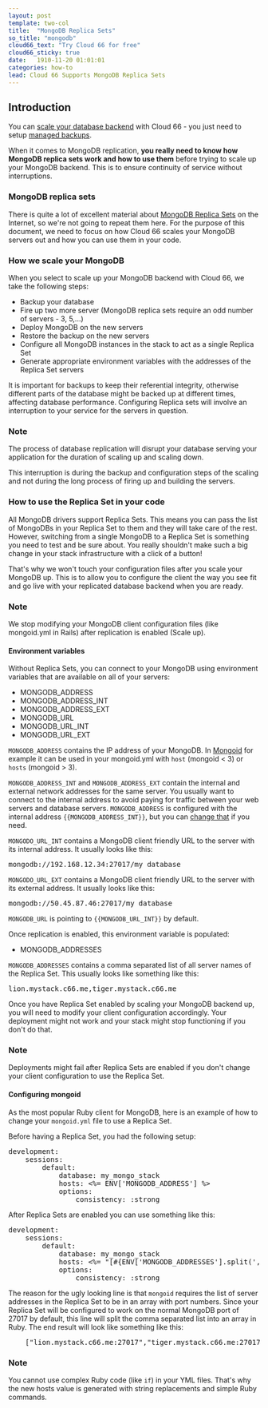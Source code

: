 ```yaml
---
layout: post
template: two-col
title:  "MongoDB Replica Sets"
so_title: "mongodb"
cloud66_text: "Try Cloud 66 for free"
cloud66_sticky: true
date:   1910-11-20 01:01:01
categories: how-to
lead: Cloud 66 Supports MongoDB Replica Sets
---
```



## Introduction
You can [scale your database backend](/stack-features/database-replication.html) with Cloud 66 - you just need to setup [managed backups](/add-ins/backups.html).

When it comes to MongoDB replication, **you really need to know how MongoDB replica sets work and how to use them** before trying to scale up your MongoDB backend. This is to ensure continuity of service without interruptions.

### MongoDB replica sets
There is quite a lot of excellent material about [MongoDB Replica Sets](http://docs.mongodb.org/manual/replication/) on the Internet, so we're not going to repeat them here. For the purpose of this document, we need to focus on how Cloud 66 scales your MongoDB servers out and how you can use them in your code.

### How we scale your MongoDB
When you select to scale up your MongoDB backend with Cloud 66, we take the following steps:

- Backup your database
- Fire up two more server (MongoDB replica sets require an odd number of servers - 3, 5,...)
- Deploy MongoDB on the new servers
- Restore the backup on the new servers
- Configure all MongoDB instances in the stack to act as a single Replica Set
- Generate appropriate environment variables with the addresses of the Replica Set servers

It is important for backups to keep their referential integrity, otherwise different parts of the database might be backed up at different times, affecting database performance. Configuring Replica sets will involve an interruption to your service for the servers in question.

<div class="notice notice-danger">
	<h3>Note</h3>
	<p>The process of database replication will disrupt your database serving your application for the duration of scaling up and scaling down.</p>
</div>

This interruption is during the backup and configuration steps of the scaling and not during the long process of firing up and building the servers.

### How to use the Replica Set in your code
All MongoDB drivers support Replica Sets. This means you can pass the list of MongoDBs in your Replica Set to them and they will take care of the rest. However, switching from a single MongoDB to a Replica Set is something you need to test and be sure about. You really shouldn't make such a big change in your stack infrastructure with a click of a button!

That's why we won't touch your configuration files after you scale your MongoDB up. This is to allow you to configure the client the way you see fit and go live with your replicated database backend when you are ready.

<div class="notice">
	<h3>Note</h3>
	<p>We stop modifying your MongoDB client configuration files (like mongoid.yml in Rails) after replication is enabled (Scale up).</p>
</div>

#### Environment variables
Without Replica Sets, you can connect to your MongoDB using environment variables that are available on all of your servers:

* MONGODB\_ADDRESS
* MONGODB\_ADDRESS\_INT
* MONGODB\_ADDRESS\_EXT
* MONGODB\_URL
* MONGODB\_URL\_INT
* MONGODB\_URL\_EXT

`MONGODB_ADDRESS` contains the IP address of your MongoDB. In [Mongoid](http://mongoid.org/en/mongoid/index.html) for example it can be used in your mongoid.yml with `host` (mongoid < 3) or `hosts` (mongoid > 3).

`MONGODB_ADDRESS_INT` and `MONGODB_ADDRESS_EXT` contain the internal and external network addresses for the same server. You usually want to connect to the internal address to avoid paying for traffic between your web servers and database servers. `MONGODB_ADDRESS` is configured with the internal address <code>\{\{MONGODB\_ADDRESS\_INT\}\}</code>, but you can [change that](/stack-features/env-vars.html) if you need.

`MONGODO_URL_INT` contains a MongoDB client friendly URL to the server with its internal address. It usually looks like this:

<pre class="terminal">mongodb://192.168.12.34:27017/my_database</pre>

`MONGODO_URL_EXT` contains a MongoDB client friendly URL to the server with its external address. It usually looks like this:

<pre class="terminal">mongodb://50.45.87.46:27017/my_database</pre>

`MONGODB_URL` is pointing to <code>\{\{MONGODB\_URL\_INT}\}</code> by default.

Once replication is enabled, this environment variable is populated:

* MONGODB\_ADDRESSES

`MONGODB_ADDRESSES` contains a comma separated list of all server names of the Replica Set. This usually looks like something like this:

<pre class="terminal">lion.mystack.c66.me,tiger.mystack.c66.me</pre>

Once you have Replica Set enabled by scaling your MongoDB backend up, you will need to modify your client configuration accordingly. Your deployment might not work and your stack might stop functioning if you don't do that.

<div class="notice notice-danger">
	<h3>Note</h3>
	<p>Deployments might fail after Replica Sets are enabled if you don't change your client configuration to use the Replica Set.</p>
</div>

#### Configuring mongoid
As the most popular Ruby client for MongoDB, here is an example of how to change your `mongoid.yml` file to use a Replica Set.

Before having a Replica Set, you had the following setup:

<pre class="terminal">
development:
	sessions:
		default:
			database: my_mongo_stack
			hosts: &lt;%= ENV['MONGODB_ADDRESS'] %&gt;
			options:
				consistency: :strong
</pre>

After Replica Sets are enabled you can use something like this:

<pre class="terminal">
development:
	sessions:
		default:
			database: my_mongo_stack
			hosts: &lt;%= "[#{ENV['MONGODB_ADDRESSES'].split(',').map {|addr| "\"#{addr}:27017\""}.join(',')}]" %&gt;
			options:
				consistency: :strong
</pre>

The reason for the ugly looking line is that `mongoid` requires the list of server addresses in the Replica Set to be in an array with port numbers. Since your Replica Set will be configured to work on the normal MongoDB port of 27017 by default, this line will split the comma separated list into an array in Ruby. The end result will look like something like this:

<pre class="terminal">
	["lion.mystack.c66.me:27017","tiger.mystack.c66.me:27017"]
</pre>

<div class="notice">
	<h3>Note</h3>
	<p>You cannot use complex Ruby code (like <code>if</code>) in your YML files. That's why the new hosts value is generated with string replacements and simple Ruby commands.</p>
</div>
